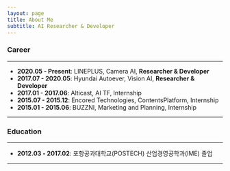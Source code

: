 ```yaml
---
layout: page  
title: About Me  
subtitle: AI Researcher & Developer
---
```


### Career

-----------
* **2020.05 - Present**: LINEPLUS, Camera AI, **Researcher & Developer**   
* **2017.07 - 2020.05**: Hyundai Autoever, Vision AI, **Researcher & Developer**
* **2017.01 - 2017.06**: Alticast, AI TF, Internship  
* **2015.07 - 2015.12**: Encored Technologies, ContentsPlatform, Internship  
* **2015.01 - 2015.06**: BUZZNI, Marketing and Planning, Internship

-----------

### Education

-----------
* **2012.03 - 2017.02**: 포항공과대학교(POSTECH) 산업경영공학과(IME) 졸업 

-----------
  